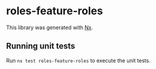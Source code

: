 # roles-feature-roles

This library was generated with [Nx](https://nx.dev).

## Running unit tests

Run `nx test roles-feature-roles` to execute the unit tests.
